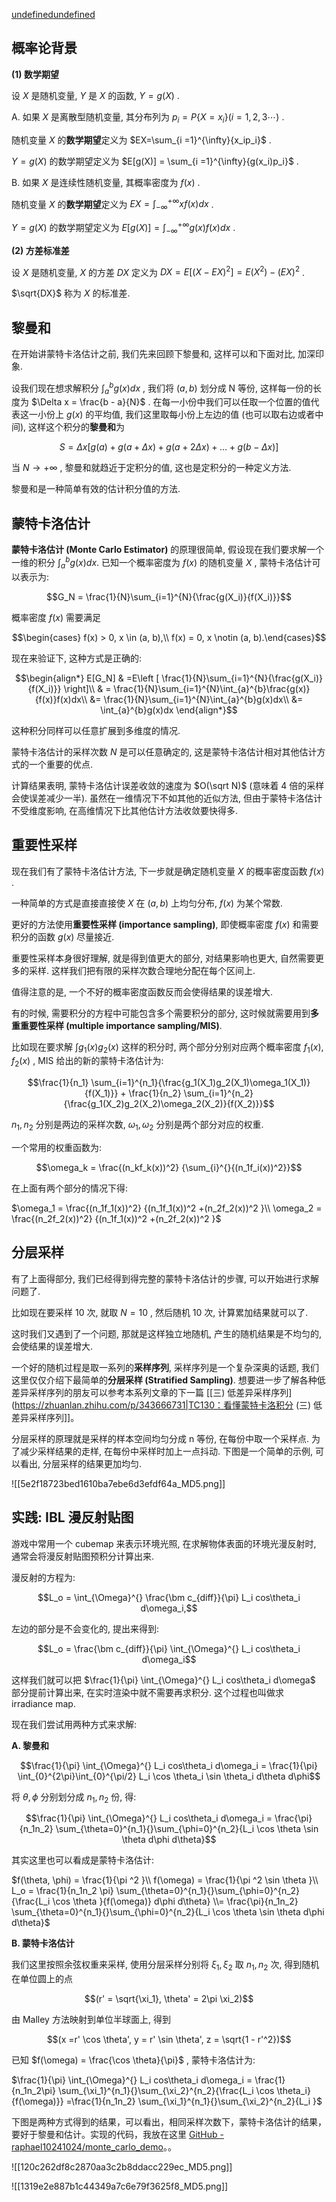 [undefined](https://zhuanlan.zhihu.com/p/191487550)[undefined](https://zhuanlan.zhihu.com/p/151301323)

## **概率论背景**

**(1) 数学期望**

设 $X$ 是随机变量, $Y$ 是 $X$ 的函数, $Y = g(X)$ .

A. 如果 $X$ 是离散型随机变量, 其分布列为 $p_i = P\{ X= x_i \}(i=1,2,3\cdots)$ .

随机变量 $X$ 的**数学期望**定义为 $EX=\sum_{i =1}^{\infty}{x_ip_i}$ .

$Y = g(X)$ 的数学期望定义为 $E[g(X)] = \sum_{i =1}^{\infty}{g(x_i)p_i}$ .

B. 如果 $X$ 是连续性随机变量, 其概率密度为 $f(x)$ .

随机变量 $X$ 的**数学期望**定义为 $EX=\int_{-\infty}^{+\infty}xf(x)dx$ .

$Y = g(X)$ 的数学期望定义为 $E[g(X)] =\int_{-\infty}^{+\infty}g(x)f(x)dx$ .

**(2) 方差标准差**

设 $X$ 是随机变量, $X$ 的方差 $DX$ 定义为 $DX = E[(X-EX)^2] = E(X^2) - (EX)^2$ .

$\sqrt{DX}$ 称为 $X$ 的标准差.

## 黎曼和

在开始讲蒙特卡洛估计之前, 我们先来回顾下黎曼和, 这样可以和下面对比, 加深印象.

设我们现在想求解积分 $\int_{a}^{b} g(x) dx$ , 我们将 $(a, b)$ 划分成 N 等份, 这样每一份的长度为 $\Delta x = \frac{b - a}{N}$ . 在每一小份中我们可以任取一个位置的值代表这一小份上 $g(x)$ 的平均值, 我们这里取每小份上左边的值 (也可以取右边或者中间), 这样这个积分的**黎曼和**为

$$S = \Delta x[g(a) + g(a + \Delta x ) + g(a + 2\Delta x) + \dots + g(b - \Delta x)] $$

当 $N\rightarrow +\infty$ , 黎曼和就趋近于定积分的值, 这也是定积分的一种定义方法.

黎曼和是一种简单有效的估计积分值的方法.

## 蒙特卡洛估计

**蒙特卡洛估计 (Monte Carlo Estimator)** 的原理很简单, 假设现在我们要求解一个一维的积分 $\int_{a}^{b} g(x) dx$. 已知一个概率密度为 $f(x)$ 的随机变量 $X$ , 蒙特卡洛估计可以表示为:

$$G_N = \frac{1}{N}\sum_{i=1}^{N}{\frac{g(X_i)}{f(X_i)}}$$

概率密度 $f(x)$ 需要满足  

$$\begin{cases} f(x) > 0, x \in (a, b),\\ f(x) = 0, x \notin (a, b).\end{cases}$$

现在来验证下, 这种方式是正确的:

$$\begin{align*} E[G_N] & =E\left [ \frac{1}{N}\sum_{i=1}^{N}{\frac{g(X_i)}{f(X_i)}} \right]\\ & = \frac{1}{N}\sum_{i=1}^{N}\int_{a}^{b}\frac{g(x)}{f(x)}f(x)dx\\ &= \frac{1}{N}\sum_{i=1}^{N}\int_{a}^{b}g(x)dx\\ &= \int_{a}^{b}g(x)dx \end{align*}$$

  
这种积分同样可以任意扩展到多维度的情况.

蒙特卡洛估计的采样次数 $N$ 是可以任意确定的, 这是蒙特卡洛估计相对其他估计方式的一个重要的优点.

计算结果表明, 蒙特卡洛估计误差收敛的速度为 $O(\sqrt N)$ (意味着 4 倍的采样会使误差减少一半). 虽然在一维情况下不如其他的近似方法, 但由于蒙特卡洛估计不受维度影响, 在高维情况下比其他估计方法收敛要快得多.

## 重要性采样

现在我们有了蒙特卡洛估计方法, 下一步就是确定随机变量 $X$ 的概率密度函数 $f(x)$ .

一种简单的方式是直接直接使 $X$ 在 $(a,b)$ 上均匀分布, $f(x)$ 为某个常数.

更好的方法使用**重要性采样 (importance sampling)**, 即使概率密度 $f(x)$ 和需要积分的函数 $g(x)$ 尽量接近.

重要性采样本身很好理解, 就是得到值更大的部分, 对结果影响也更大, 自然需要更多的采样. 这样我们把有限的采样次数合理地分配在每个区间上.

值得注意的是, 一个不好的概率密度函数反而会使得结果的误差增大.

有的时候, 需要积分的方程中可能包含多个需要积分的部分, 这时候就需要用到**多重重要性采样 (multiple importance sampling/MIS)**.

比如现在要求解 $\int_{}^{} g_1(x)g_2(x)$ 这样的积分时, 两个部分分别对应两个概率密度 $f_1(x), f_2(x)$ , MIS 给出的新的蒙特卡洛估计为:

$$\frac{1}{n_1} \sum_{i=1}^{n_1}{\frac{g_1(X_1)g_2(X_1)\omega_1(X_1)}{f(X_1)}} + \frac{1}{n_2} \sum_{i=1}^{n_2}{\frac{g_1(X_2)g_2(X_2)\omega_2(X_2)}{f(X_2)}}$$

$n_1,n_2$ 分别是两边的采样次数, $\omega_1, \omega_2$ 分别是两个部分对应的权重.

一个常用的权重函数为:

$$\omega_k = \frac{(n_kf_k(x))^2} {\sum_{i}^{}{(n_1f_i(x))^2}}$$

在上面有两个部分的情况下得:

$\omega_1 = \frac{(n_1f_1(x))^2} {(n_1f_1(x))^2 +(n_2f_2(x))^2 }\\ \omega_2 = \frac{(n_2f_2(x))^2} {(n_1f_1(x))^2 +(n_2f_2(x))^2 }$

## 分层采样

有了上面得部分, 我们已经得到得完整的蒙特卡洛估计的步骤, 可以开始进行求解问题了.

比如现在要采样 10 次, 就取 $N = 10$ , 然后随机 10 次, 计算累加结果就可以了.

这时我们又遇到了一个问题, 那就是这样独立地随机, 产生的随机结果是不均匀的, 会使结果的误差增大.

一个好的随机过程是取一系列的**采样序列**, 采样序列是一个复杂深奥的话题, 我们这里仅仅介绍下最简单的**分层采样 (Stratified Sampling)**. 想要进一步了解各种低差异采样序列的朋友可以参考本系列文章的下一篇 [[三) 低差异采样序列](https://zhuanlan.zhihu.com/p/343666731|TC130：看懂蒙特卡洛积分 (三) 低差异采样序列]]。

分层采样的原理就是采样的样本空间均匀分成 n 等份, 在每份中取一个采样点. 为了减少采样结果的走样, 在每份中采样时加上一点抖动. 下图是一个简单的示例, 可以看出, 分层采样的结果更加均匀.

![[5e2f18723bed1610ba7ebe6d3efdf64a_MD5.png]]

## 实践: IBL 漫反射贴图

游戏中常用一个 cubemap 来表示环境光照, 在求解物体表面的环境光漫反射时, 通常会将漫反射贴图预积分计算出来.

漫反射的方程为:

$$L_o = \int_{\Omega}^{} \frac{\bm c_{diff}}{\pi} L_i cos\theta_i d\omega_i,$$

左边的部分是不会变化的, 提出来得到:

$$L_o = \frac{\bm c_{diff}}{\pi} \int_{\Omega}^{} L_i cos\theta_i d\omega_i$$

这样我们就可以把 $\frac{1}{\pi} \int_{\Omega}^{} L_i cos\theta_i d\omega$ 部分提前计算出来, 在实时渲染中就不需要再求积分. 这个过程也叫做求 irradiance map.

现在我们尝试用两种方式来求解:

**A. 黎曼和**

 

$$\frac{1}{\pi} \int_{\Omega}^{} L_i cos\theta_i d\omega_i = \frac{1}{\pi} \int_{0}^{2\pi}\int_{0}^{\pi/2} L_i \cos \theta_i \sin \theta_i d\theta d\phi$$

将 $\theta, \phi$ 分别划分成 $n_1, n_2$ 份, 得:

 

$$\frac{1}{\pi} \int_{\Omega}^{} L_i cos\theta_i d\omega_i = \frac{\pi}{n_1n_2} \sum_{\theta=0}^{n_1}{}\sum_{\phi=0}^{n_2}{L_i \cos \theta \sin \theta d\phi d\theta}$$

其实这里也可以看成是蒙特卡洛估计:

$f(\theta, \phi) = \frac{1}{\pi ^2 }\\ f(\omega) = \frac{1}{\pi ^2 \sin \theta }\\ L_o = \frac{1}{n_1n_2 \pi} \sum_{\theta=0}^{n_1}{}\sum_{\phi=0}^{n_2}{\frac{L_i \cos \theta }{f(\omega)} d\phi d\theta} \\= \frac{\pi}{n_1n_2} \sum_{\theta=0}^{n_1}{}\sum_{\phi=0}^{n_2}{L_i \cos \theta \sin \theta d\phi d\theta}$

**B. 蒙特卡洛估计**

我们这里按照余弦权重来采样, 使用分层采样分别将 $\xi_1, \xi_2$ 取 $n_1, n_2$ 次, 得到随机在单位圆上的点

$$(r' = \sqrt{\xi_1}, \theta' = 2\pi \xi_2)$$

 由 Malley 方法映射到单位半球面上, 得到

$$(x =r' \cos \theta', y = r' \sin \theta', z = \sqrt{1 - r'^2})$$

已知 $f(\omega) = \frac{\cos \theta}{\pi}$ , 蒙特卡洛估计为:

 $\frac{1}{\pi} \int_{\Omega}^{} L_i cos\theta_i d\omega_i = \frac{1}{n_1n_2\pi} \sum_{\xi_1}^{n_1}{}\sum_{\xi_2}^{n_2}{\frac{L_i \cos \theta_i}{f(\omega)}} =\frac{1}{n_1n_2} \sum_{\xi_1}^{n_1}{}\sum_{\xi_2}^{n_2}{L_i }$

下图是两种方式得到的结果，可以看出，相同采样次数下，蒙特卡洛估计的结果，要好于黎曼和估计。实现的代码，我放在这里 [GitHub - raphael10241024/monte_carlo_demo](https://github.com/raphael10241024/monte_carlo_demo)。。

![[120c262df8c2870aa3c2b8ddacc229ec_MD5.png]]

![[1319e2e887b1c44349a7c6e79f3625f8_MD5.png]]
